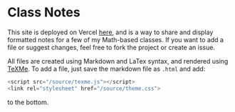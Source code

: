 # Class Notes

This site is deployed on Vercel [here](https://math-251-notes.now.sh/), and is a way to share and display formatted notes for a few of my Math-based classes. If you want to add a file or suggest changes, feel free to fork the project or create an issue. 

All files are created using Markdown and LaTex syntax, and rendered using [TeXMe](https://github.com/susam/texme). To add a file, just save the markdown file as `.html` and add:
```js
<script src="/source/texme.js"></script>
<link rel="stylesheet" href="/source/theme.css">
```
to the bottom.
